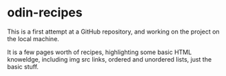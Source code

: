 # odin-recipes
This is a first attempt at a GitHub repository, and working on the project on the local machine.

It is a few pages worth of recipes, highlighting some basic HTML knoweldge, including img src links, ordered and unordered lists, just the basic stuff.  
